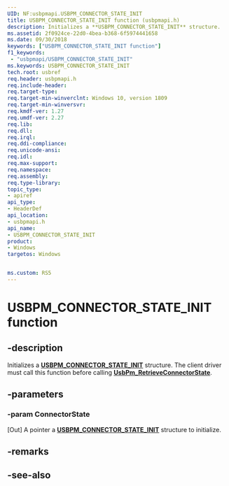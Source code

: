 ```yaml
---
UID: NF:usbpmapi.USBPM_CONNECTOR_STATE_INIT
title: USBPM_CONNECTOR_STATE_INIT function (usbpmapi.h)
description: Initializes a **USBPM_CONNECTOR_STATE_INIT** structure.
ms.assetid: 2f0924ce-22d0-4bea-b368-6f5974441658
ms.date: 09/30/2018
keywords: ["USBPM_CONNECTOR_STATE_INIT function"]
f1_keywords:
 - "usbpmapi/USBPM_CONNECTOR_STATE_INIT"
ms.keywords: USBPM_CONNECTOR_STATE_INIT
tech.root: usbref
req.header: usbpmapi.h
req.include-header:
req.target-type:
req.target-min-winverclnt: Windows 10, version 1809
req.target-min-winversvr:
req.kmdf-ver: 1.27
req.umdf-ver: 2.27
req.lib: 
req.dll:
req.irql: 
req.ddi-compliance:
req.unicode-ansi:
req.idl:
req.max-support:
req.namespace:
req.assembly:
req.type-library: 
topic_type: 
- apiref
api_type: 
- HeaderDef
api_location: 
- usbpmapi.h
api_name: 
- USBPM_CONNECTOR_STATE_INIT
product:
- Windows
targetos: Windows


ms.custom: RS5
---
```


# USBPM_CONNECTOR_STATE_INIT function


## -description

Initializes a [**USBPM_CONNECTOR_STATE_INIT**](ns-usbpmapi-_usbpm_connector_state.md) structure. The client driver must call this function before calling  [**UsbPm_RetrieveConnectorState**](nf-usbpmapi-usbpm_retrieveconnectorstate.md).

## -parameters

### -param ConnectorState
[Out] A pointer a [**USBPM_CONNECTOR_STATE_INIT**](ns-usbpmapi-_usbpm_connector_state.md) structure to initialize.

## -remarks

## -see-also
